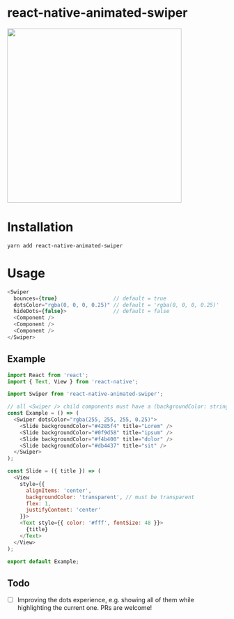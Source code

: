 # react-native-animated-swiper
<img src="https://raw.githubusercontent.com/sonaye/react-native-animated-swiper/master/demo.gif" width="400">

# Installation
`yarn add react-native-animated-swiper`

# Usage
```javascript
<Swiper
  bounces={true}                  // default = true
  dotsColor="rgba(0, 0, 0, 0.25)" // default = 'rgba(0, 0, 0, 0.25)'
  hideDots={false}>               // default = false
  <Component />
  <Component />
  <Component />
</Swiper>
```

## Example
```javascript
import React from 'react';
import { Text, View } from 'react-native';

import Swiper from 'react-native-animated-swiper';

// all <Swiper /> child components must have a (backgroundColor: string) prop
const Example = () => (
  <Swiper dotsColor="rgba(255, 255, 255, 0.25)">
    <Slide backgroundColor="#4285f4" title="Lorem" />
    <Slide backgroundColor="#0f9d58" title="ipsum" />
    <Slide backgroundColor="#f4b400" title="dolor" />
    <Slide backgroundColor="#db4437" title="sit" />
  </Swiper>
);

const Slide = ({ title }) => (
  <View
    style={{
      alignItems: 'center',
      backgroundColor: 'transparent', // must be transparent
      flex: 1,
      justifyContent: 'center'
    }}>
    <Text style={{ color: '#fff', fontSize: 48 }}>
      {title}
    </Text>
  </View>
);

export default Example;
```

## Todo
- [ ] Improving the dots experience, e.g. showing all of them while highlighting the current one. PRs are welcome!
